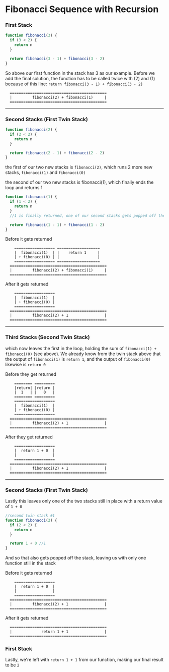 # Fibonacci Sequence with Recursion

### First Stack
```js
function fibonacci(3) {
  if (3 < 2) {
    return n
  }

  return fibonacci(3 - 1) + fibonacci(3 - 2)
}
```

So above our first function in the stack has 3 as our example. Before we add the final solution, the function has to be called twice with (2) and (1) because of this line:
```return fibonacci(3 - 1) + fibonacci(3 - 2)```

```
  ===========================================
  |         fibonacci(2) + fibonacci(1)     |
  ===========================================
```

**************************************************************************************

### Second Stacks (First Twin Stack)

```js
function fibonacci(2) {
  if (2 < 2) {
    return n
  }

  return fibonacci(2 - 1) + fibonacci(2 - 2)
}
```

the first of our two new stacks is ```fibonacci(2)```,
which runs 2 more new stacks, ```fibonacci(1)``` and ```fibonacci(0)```

the second of our two new stacks is fibonacci(1), which finally ends the loop and returns 1

```js
function fibonacci(1) {
  if (1 < 2) {
    return n
  }
  //1 is finally returned, one of our second stacks gets popped off the stack

  return fibonacci(1 - 1) + fibonacci(1 - 2)
}
```

Before it gets returned
```
    ================== ===================
    |  fibonacci(1)  | |    return 1     |
    | + fibonacci(0) | |                 |
    ================== ===================
  ===========================================
  |         fibonacci(2) + fibonacci(1)     |
  ===========================================
```
After it gets returned
```
    ==================
    |  fibonacci(1)  |
    | + fibonacci(0) |
    ==================
  ===========================================
  |         fibonacci(2) + 1                |
  ===========================================
```

**************************************************************************************

### Third Stacks (Second Twin Stack)


which now leaves the first in the loop, holding the sum of ```fibonacci(1) + fibonacci(0)``` (see above). We already know from the twin stack above that the output of ```fibonacci(1)``` is ```return 1```, and the output of ```fibonacci(0)``` likewise is ```return 0```

Before they get returned
```
    ======== =========
    |return| |return |
    |  1   | |   0   |
    ======== ========= 
    ==================
    |  fibonacci(1)  |
    | + fibonacci(0) | 
    ================== 
  ===========================================
  |         fibonacci(2) + 1                |
  ===========================================
```
After they get returned
```
    ==================
    |  return 1 + 0  | 
    |                |
    ================== 
  ===========================================
  |         fibonacci(2) + 1                |
  ===========================================
```

**************************************************************************************

### Second Stacks (First Twin Stack)

Lastly this leaves only one of the two stacks still in place with a return value of ```1 + 0```

```js
//second twin stack #1
function fibonacci(2) {
  if (2 < 2) {
    return n
  }

  return 1 + 0 //1
}
```

And so that also gets popped off the stack, leaving us with only one function still in the stack


Before it gets returned
```
    ==================
    |  return 1 + 0  | 
    |                |
    ================== 
  ===========================================
  |         fibonacci(2) + 1                |
  ===========================================
```
After it gets returned
```
  ===========================================
  |             return 1 + 1                |
  ===========================================
```

### First Stack

Lastly, we're left with ```return 1 + 1``` from our function, making our final result to be ```2```